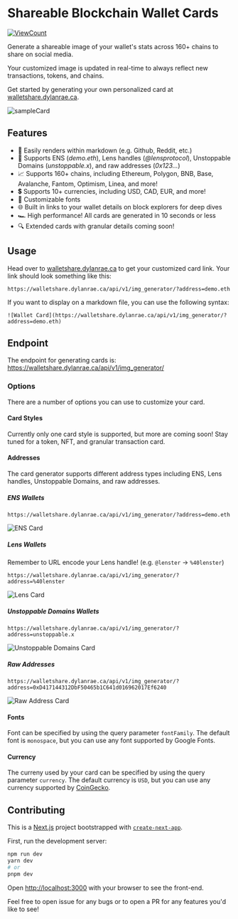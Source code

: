 # Shareable Blockchain Wallet Cards
[![ViewCount](https://hits.dwyl.com/dylanjrae/wallet-share.svg?style=flat-square)](http://hits.dwyl.com/dylanjrae/wallet-share)

Generate a shareable image of your wallet's stats across 160+ chains to share on social media. 

Your customized image is updated in real-time to always reflect new transactions, tokens, and chains.

Get started by generating your own personalized card at [walletshare.dylanrae.ca](https://walletshare.dylanrae.ca).

![sampleCard](https://walletshare.dylanrae.ca/api/v1/img_generator/?address=demo.eth&chain=all-chains&currency=USD&style=default&fontFamily=monospace)

## Features
- 📝 Easily renders within markdown (e.g. Github, Reddit, etc.)
- 📇 Supports ENS (*demo.eth*), Lens handles (*@lensprotocol*), Unstoppable Domains (*unstoppable.x*), and raw addresses (*0x123...*)
- 📈 Supports 160+ chains, including Ethereum, Polygon, BNB, Base, Avalanche, Fantom, Optimism, Linea, and more!
- 💲 Supports 10+ currencies, including USD, CAD, EUR, and more!
- 🔡 Customizable fonts
- 🌐 Built in links to your wallet details on block explorers for deep dives
- 🏎️ High performance! All cards are generated in 10 seconds or less
- 🔍 Extended cards with granular details coming soon!


## Usage

Head over to [walletshare.dylanrae.ca](https://walletshare.dylanrae.ca) to get your customized card link. Your link should look something like this:

```
https://walletshare.dylanrae.ca/api/v1/img_generator/?address=demo.eth
```

If you want to display on a markdown file, you can use the following syntax:

```
![Wallet Card](https://walletshare.dylanrae.ca/api/v1/img_generator/?address=demo.eth)
```

## Endpoint
The endpoint for generating cards is:
<https://walletshare.dylanrae.ca/api/v1/img_generator/>

### Options

There are a number of options you can use to customize your card.

#### Card Styles
Currently only one card style is supported, but more are coming soon! Stay tuned for a token, NFT, and granular transaction card.

#### Addresses
The card generator supports different address types including ENS, Lens handles, Unstoppable Domains, and raw addresses.

##### ENS Wallets
```
https://walletshare.dylanrae.ca/api/v1/img_generator/?address=demo.eth
```
![ENS Card](https://walletshare.dylanrae.ca/api/v1/img_generator/?address=demo.eth)

##### Lens Wallets
Remember to URL encode your Lens handle! (e.g. `@lenster` -> `%40lenster`)
```
https://walletshare.dylanrae.ca/api/v1/img_generator/?address=%40lenster
```
![Lens Card](https://walletshare.dylanrae.ca/api/v1/img_generator/?address=%40lenster)

##### Unstoppable Domains Wallets
```
https://walletshare.dylanrae.ca/api/v1/img_generator/?address=unstoppable.x
```
![Unstoppable Domains Card](https://walletshare.dylanrae.ca/api/v1/img_generator/?address=unstoppable.x)

##### Raw Addresses
```
https://walletshare.dylanrae.ca/api/v1/img_generator/?address=0xD417144312DbF50465b1C641d016962017Ef6240
```
![Raw Address Card](https://walletshare.dylanrae.ca/api/v1/img_generator/?address=0xD417144312DbF50465b1C641d016962017Ef6240)

#### Fonts
Font can be specified by using the query parameter `fontFamily`. The default font is `monospace`, but you can use any font supported by Google Fonts.

#### Currency
The curreny used by your card can be specified by using the query parameter `currency`. The default currency is `USD`, but you can use any currency supported by [CoinGecko](https://www.coingecko.com/en/api#explore-api).

## Contributing
This is a [Next.js](https://nextjs.org/) project bootstrapped with [`create-next-app`](https://github.com/vercel/next.js/tree/canary/packages/create-next-app).

First, run the development server:

```bash
npm run dev
yarn dev
# or
pnpm dev
```

Open [http://localhost:3000](http://localhost:3000) with your browser to see the front-end.

Feel free to open issue for any bugs or to open a PR for any features you'd like to see!
